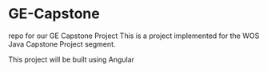 # GE-Capstone
repo for our GE Capstone Project
This is a project implemented for the WOS Java Capstone Project segment.

This project will be built using Angular
